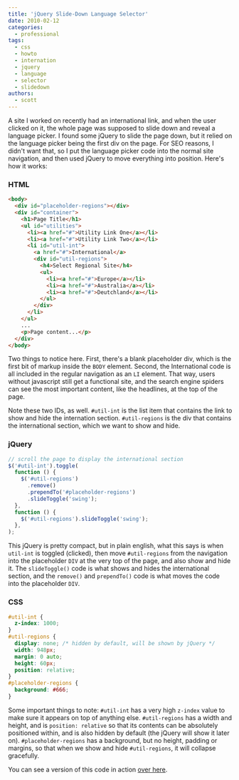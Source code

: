 ```yaml
---
title: 'jQuery Slide-Down Language Selector'
date: 2010-02-12
categories:
  - professional
tags:
  - css
  - howto
  - internation
  - jquery
  - language
  - selector
  - slidedown
authors:
  - scott
---
```


A site I worked on recently had an international link, and when the user clicked on it, the whole page was supposed to slide down and reveal a language picker. I found some jQuery to slide the page down, but it relied on the language picker being the first div on the page. For SEO reasons, I didn't want that, so I put the language picker code into the normal site navigation, and then used jQuery to move everything into position. Here's how it works:

### HTML

```html
<body>
  <div id="placeholder-regions"></div>
  <div id="container">
    <h1>Page Title</h1>
    <ul id="utilities">
      <li><a href="#">Utility Link One</a></li>
      <li><a href="#">Utility Link Two</a></li>
      <li id="util-int">
        <a href="#">International</a>
        <div id="util-regions">
          <h4>Select Regional Site</h4>
          <ul>
            <li><a href="#">Europe</a></li>
            <li><a href="#">Australia</a></li>
            <li><a href="#">Deutchland</a></li>
          </ul>
        </div>
      </li>
    </ul>
    ...
    <p>Page content...</p>
  </div>
</body>
```

Two things to notice here. First, there's a blank placeholder div, which is the first bit of markup inside the `BODY` element. Second, the International code is all included in the regular navigation as an `LI` element. That way, users without javascript still get a functional site, and the search engine spiders can see the most important content, like the headlines, at the top of the page.

Note these two IDs, as well. `#util-int` is the list item that contains the link to show and hide the internation section. `#util-regions` is the div that contains the international section, which we want to show and hide.

### jQuery

```js
// scroll the page to display the international section
$('#util-int').toggle(
  function () {
    $('#util-regions')
      .remove()
      .prependTo('#placeholder-regions')
      .slideToggle('swing');
  },
  function () {
    $('#util-regions').slideToggle('swing');
  },
);
```

This jQuery is pretty compact, but in plain english, what this says is when `util-int` is toggled (clicked), then move `#util-regions` from the navigation into the placeholder `DIV` at the very top of the page, and also show and hide it. The `slideToggle()` code is what shows and hides the international section, and the `remove()` and `prependTo()` code is what moves the code into the placeholder `DIV`.

### CSS

```css
#util-int {
  z-index: 1000;
}
#util-regions {
  display: none; /* hidden by default, will be shown by jQuery */
  width: 948px;
  margin: 0 auto;
  height: 60px;
  position: relative;
}
#placeholder-regions {
  background: #666;
}
```

Some important things to note: `#util-int` has a very high `z-index` value to make sure it appears on top of anything else. `#util-regions` has a width and height, and is `position: relative` so that its contents can be absolutely positioned within, and is also hidden by default (the jQuery will show it later on). `#placeholder-regions` has a background, but no height, padding or margins, so that when we show and hide `#util-regions`, it will collapse gracefully.

You can see a version of this code in action [over here](http://tripwire.com/).
